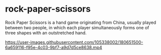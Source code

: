 # rock-paper-scissors
Rock Paper Scissors is a hand game originating from China, usually played between two people, in which each player simultaneously forms one of three shapes with an outstretched hand. 


https://user-images.githubusercontent.com/105338002/180651500-6a659116-f95e-4c03-9bf7-a9d7d5ce8638.mp4

